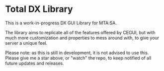 # Total DX Library

This is a work-in-progress DX GUI Library for MTA:SA.

The library aims to replicate all of the features offered by CEGUI, but with much more customization and properties to mess around with, to give your server a unique feel.

Please note: as this is still in development, it is not advised to use this. Please give me a star above, or "watch" the repo, to keep notified of all future updates and releases.
